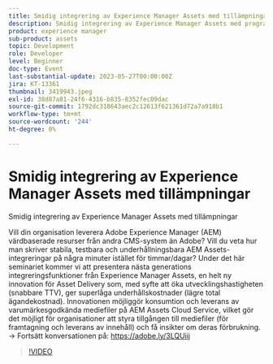 ```yaml
---
title: Smidig integrering av Experience Manager Assets med tillämpningar
description: Smidig integrering av Experience Manager Assets med programVill ni leverera värdbaserade Adobe Experience Manager (AEM) resurser från andra CMS-system än Adobe? Vill du veta hur man skriver stabila, testbara och underhållningsbara AEM Assets-integreringar på några minuter istället för timmar/dagar? Under det här seminariet kommer vi att presentera nästa generations integreringsfunktioner från Experience Manager Assets, en helt ny innovation för Asset Delivery som, med syfte att öka utvecklingshastigheten (snabbare TTV), ger superlåga underhållskostnader (lägre total ägandekostnad). Innovationen möjliggör konsumtion och leverans av varumärkesgodkända mediefiler på AEM Assets Cloud Service, vilket gör det möjligt för organisationer att styra tillgången till mediefiler (för framtagning och leverans av innehåll) och få insikter om deras förbrukning.
product: experience manager
sub-product: assets
topic: Development
role: Developer
level: Beginner
doc-type: Event
last-substantial-update: 2023-05-27T00:00:00Z
jira: KT-13361
thumbnail: 3419943.jpeg
exl-id: 38d87a81-24f6-4316-b835-8352fec09dac
source-git-commit: 1792dc318643aec2c12613f621361d72a7a918b1
workflow-type: tm+mt
source-wordcount: '244'
ht-degree: 0%

---
```


# Smidig integrering av Experience Manager Assets med tillämpningar

Smidig integrering av Experience Manager Assets med tillämpningar

Vill din organisation leverera Adobe Experience Manager (AEM) värdbaserade resurser från andra CMS-system än Adobe? Vill du veta hur man skriver stabila, testbara och underhållningsbara AEM Assets-integreringar på några minuter istället för timmar/dagar? Under det här seminariet kommer vi att presentera nästa generations integreringsfunktioner från Experience Manager Assets, en helt ny innovation för Asset Delivery som, med syfte att öka utvecklingshastigheten (snabbare TTV), ger superlåga underhållskostnader (lägre total ägandekostnad). Innovationen möjliggör konsumtion och leverans av varumärkesgodkända mediefiler på AEM Assets Cloud Service, vilket gör det möjligt för organisationer att styra tillgången till mediefiler (för framtagning och leverans av innehåll) och få insikter om deras förbrukning. → Fortsätt konversationen på: https://adobe.ly/3LQUiij

>[!VIDEO](https://video.tv.adobe.com/v/3419943/?learn=on)
